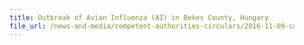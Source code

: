 ```yaml
---
title: Outbreak of Avian Influenza (AI) in Bekes County, Hungary 
file_url: /news-and-media/competent-authorities-circulars/2016-11-09-ca.pdf
---
```


